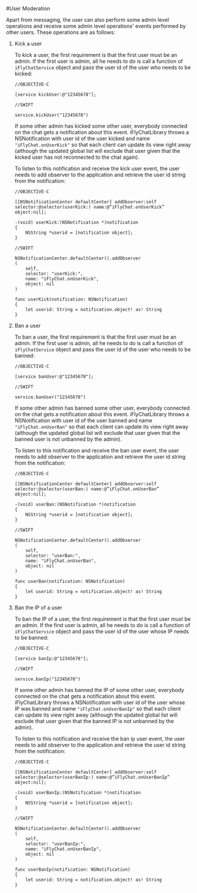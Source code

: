 #User Moderation

Apart from messaging, the user can also perform some admin level operations and receive some admin level operations' events performed by other users. These operations are as follows:

1. Kick a user

    To kick a user, the first requirement is that the first user must be an admin. If the first user is admin, all he needs to do is call a function of `iFlyChatService` object and pass the user id of the user who needs to be kicked:

    ~~~
    //OBJECTIVE-C

    [service kickUser:@"12345678"];
    ~~~

    ~~~
    //SWIFT

    service.kickUser("12345678")
    ~~~
  
    If some other admin has kicked some other user, everybody connected on the chat gets a notification about this event. iFlyChatLibrary throws a NSNotification with user id of the user kicked and name `"iFlyChat.onUserKick"` so that each client can update its view right away (although the updated global list will exclude that user given that the kicked user has not reconnected to the chat again).

    To listen to this notification and receive the kick user event, the user needs to add observer to the application and retrieve the user id string from the notification:

    ~~~
    //OBJECTIVE-C

    [[NSNotificationCenter defaultCenter] addObserver:self selector:@selector(userKick:) name:@”iFlyChat.onUserKick” object:nil];

    -(void) userKick:(NSNotification *)notification
    {
        NSString *userid = [notification object];
    }
    ~~~

    ~~~
    //SWIFT

    NSNotificationCenter.defaultCenter().addObserver
    (
        self,
        selector: "userKick:",
        name: "iFlyChat.onUserKick",
        object: nil
    )

    func userKick(notification: NSNotification)
    {
        let userid: String = notification.object! as! String
    }
    ~~~
  
2. Ban a user

    To ban a user, the first requirement is that the first user must be an admin. If the first user is admin, all he needs to do is call a function of `iFlyChatService` object and pass the user id of the user who needs to be banned:

    ~~~
    //OBJECTIVE-C

    [service banUser:@"12345678"];
    ~~~

    ~~~
    //SWIFT

    service.banUser("12345678")
    ~~~
  
    If some other admin has banned some other user, everybody connected on the chat gets a notification about this event. iFlyChatLibrary throws a NSNotification with user id of the user banned and name `"iFlyChat.onUserBan"` so that each client can update its view right away (although the updated global list will exclude that user given that the banned user is not unbanned by the admin).

    To listen to this notification and receive the ban user event, the user needs to add observer to the application and retrieve the user id string from the notification:

    ~~~
    //OBJECTIVE-C

    [[NSNotificationCenter defaultCenter] addObserver:self selector:@selector(userBan:) name:@”iFlyChat.onUserBan” object:nil];

    -(void) userBan:(NSNotification *)notification
    {
        NSString *userid = [notification object];
    }
    ~~~

    ~~~
    //SWIFT

    NSNotificationCenter.defaultCenter().addObserver
    (
        self,
        selector: "userBan:",
        name: "iFlyChat.onUserBan",
        object: nil
    )

    func userBan(notification: NSNotification)
    {
        let userid: String = notification.object! as! String
    }
    ~~~
  
3. Ban the IP of a user

    To ban the IP of a user, the first requirement is that the first user must be an admin. If the first user is admin, all he needs to do is call a function of `iFlyChatService` object and pass the user id of the user whose IP needs to be banned:

    ~~~
    //OBJECTIVE-C

    [service banIp:@"12345678"];
    ~~~

    ~~~
    //SWIFT

    service.banIp("12345678")
    ~~~
  
    If some other admin has banned the IP of some other user, everybody connected on the chat gets a notification about this event. iFlyChatLibrary throws a NSNotification with user id of the user whose IP was banned and name `"iFlyChat.onUserBanIp"` so that each client can update its view right away (although the updated global list will exclude that user given that the banned IP is not unbanned by the admin).

    To listen to this notification and receive the ban ip user event, the user needs to add observer to the application and retrieve the user id string from the notification:

    ~~~
    //OBJECTIVE-C

    [[NSNotificationCenter defaultCenter] addObserver:self selector:@selector(userBanIp:) name:@”iFlyChat.onUserBanIp” object:nil];

    -(void) userBanIp:(NSNotification *)notification
    {
        NSString *userid = [notification object];
    }
    ~~~
    
    ~~~
    //SWIFT

    NSNotificationCenter.defaultCenter().addObserver
    (
        self,
        selector: "userBanIp:",
        name: "iFlyChat.onUserBanIp",
        object: nil
    )

    func userBanIp(notification: NSNotification)
    {
        let userid: String = notification.object! as! String
    }
    ~~~